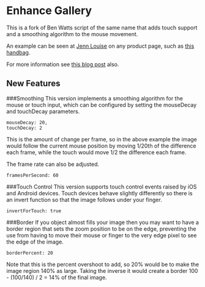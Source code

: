 Enhance Gallery
===============

This is a fork of Ben Watts script of the same name that adds touch support and a smoothing algorithm to the mouse movement.

An example can be seen at [Jenn Louise](http://jennlouise.com.au/ "Designer Handbags Australia") on any product page, such as [this handbag](http://jennlouise.com.au/collections/spencer-rutherford/products/suzanna-handbag-beige-cream "Handbags 2012").

For more information see [this blog post](http://bradleyrees.com/blog/2012/12/enhance-gallery-smoothing-boder-touch/) also.

New Features
------------

###Smoothing
This version implements a smoothing algorithm for the mouse or touch input, which can be configured by setting the mouseDecay and touchDecay parameters.

	mouseDecay: 20,
	touchDecay: 2

This is the amount of change per frame, so in the above example the image would follow the current mouse position by moving 1/20th of the difference each frame, while the touch would move 1/2 the difference each frame.

The frame rate can also be adjusted.

	framesPerSecond: 60

###Touch Control
This version supports touch control events raised by iOS and Android devices. Touch devices behave slightly differently so there is an invert function so that the image follows under your finger.

	invertForTouch: true

###Border
If you object almost fills your image then you may want to have a border region that sets the zoom position to be on the edge, preventing the use from having to move their mouse or finger to the very edge pixel to see the edge of the image.

	borderPercent: 20

Note that this is the percent overshoot to add, so 20% would be to make the image region 140% as large. Taking the inverse it would create a border 100 - (100/140) / 2 = 14% of the final image.   